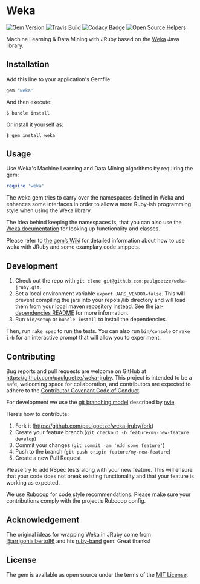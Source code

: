 # Weka

[![Gem Version](https://badge.fury.io/rb/weka.svg)](http://badge.fury.io/rb/weka)
[![Travis Build](https://travis-ci.org/paulgoetze/weka-jruby.svg)](https://travis-ci.org/paulgoetze/weka-jruby)
[![Codacy Badge](https://api.codacy.com/project/badge/Grade/9634a6709ef545198e079a8daddff100)](https://www.codacy.com/app/paul-christoph-goetze/weka-jruby?utm_source=github.com&amp;utm_medium=referral&amp;utm_content=paulgoetze/weka-jruby&amp;utm_campaign=Badge_Grade)
[![Open Source Helpers](https://www.codetriage.com/paulgoetze/weka-jruby/badges/users.svg)](https://www.codetriage.com/paulgoetze/weka-jruby)

Machine Learning & Data Mining with JRuby based on the [Weka](http://www.cs.waikato.ac.nz/~ml/weka/index.html) Java library.

## Installation

Add this line to your application's Gemfile:

```ruby
gem 'weka'
```

And then execute:

    $ bundle install

Or install it yourself as:

    $ gem install weka

## Usage

Use Weka's Machine Learning and Data Mining algorithms by requiring the gem:

```ruby
require 'weka'
```

The weka gem tries to carry over the namespaces defined in Weka and enhances some interfaces in order to allow a more Ruby-ish programming style when using the Weka library.

The idea behind keeping the namespaces is, that you can also use the [Weka documentation](http://weka.sourceforge.net/doc.dev/) for looking up functionality and classes.

Please refer to [the gem’s Wiki](https://github.com/paulgoetze/weka-jruby/wiki) for
detailed information about how to use weka with JRuby and some examplary code snippets.

## Development

1. Check out the repo with `git clone git@github.com:paulgoetze/weka-jruby.git`.
2. Set a local environment variable `export JARS_VENDOR=false`.
   This will prevent
   compiling the jars into your repo’s /lib directory and will load them from your local maven repository instead.
   See the  [jar-dependencies README](https://github.com/mkristian/jar-dependencies#for-development-you-do-not-need-to-vendor-the-jars-at-all) for more information.
3. Run `bin/setup` or `bundle install` to install the dependencies.

Then, run `rake spec` to run the tests. You can also run `bin/console` or `rake irb` for an interactive prompt that will allow you to experiment.

## Contributing

Bug reports and pull requests are welcome on GitHub at https://github.com/paulgoetze/weka-jruby. This project is intended to be a safe, welcoming space for collaboration, and contributors are expected to adhere to the [Contributor Covenant Code of Conduct](https://github.com/paulgoetze/weka-jruby/blob/master/CODE_OF_CONDUCT.md).

For development we use the [git branching model](http://nvie.com/posts/a-successful-git-branching-model/) described by [nvie](https://github.com/nvie).

Here’s how to contribute:

1. Fork it (https://github.com/paulgoetze/weka-jruby/fork)
2. Create your feature branch (`git checkout -b feature/my-new-feature develop`)
3. Commit your changes (`git commit -am 'Add some feature'`)
4. Push to the branch (`git push origin feature/my-new-feature`)
5. Create a new Pull Request

Please try to add RSpec tests along with your new feature. This will ensure that your code does not break existing functionality and that your feature is working as expected.

We use [Rubocop](https://github.com/bbatsov/rubocop) for code style recommendations.
Please make sure your contributions comply with the project’s Rubocop config.

## Acknowledgement

The original ideas for wrapping Weka in JRuby come from [@arrigonialberto86](https://github.com/arrigonialberto86) and his [ruby-band](https://github.com/arrigonialberto86/ruby-band) gem. Great thanks!

## License

The gem is available as open source under the terms of the [MIT License](http://opensource.org/licenses/MIT).
